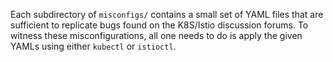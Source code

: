 Each subdirectory of `misconfigs/` contains a small set of YAML files that are sufficient to replicate bugs found on the K8S/Istio discussion forums. To witness these misconfigurations, all one needs to do is apply the given YAMLs using either `kubectl` or `istioctl`.
